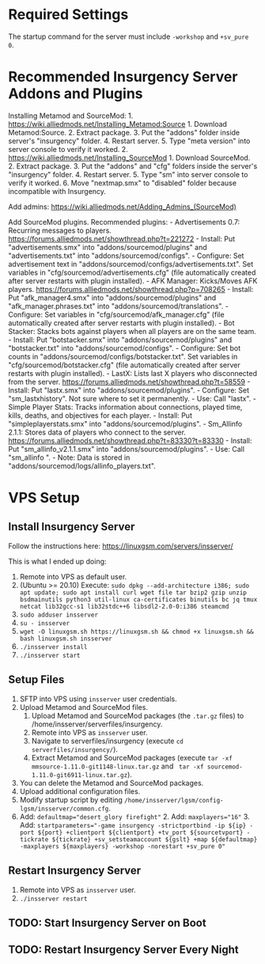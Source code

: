 # Required Settings
The startup command for the server must include `-workshop` and `+sv_pure 0`.

# Recommended Insurgency Server Addons and Plugins

Installing Metamod and SourceMod:
	1. https://wiki.alliedmods.net/Installing_Metamod:Source
		1. Download Metamod:Source.
		2. Extract package.
		3. Put the "addons" folder inside server's "insurgency" folder.
		4. Restart server.
		5. Type "meta version" into server console to verify it worked.
	2. https://wiki.alliedmods.net/Installing_SourceMod
		1. Download SourceMod.
		2. Extract package.
		3. Put the "addons" and "cfg" folders inside the server's "insurgency" folder.
		4. Restart server.
		5. Type "sm" into server console to verify it worked.
		6. Move "nextmap.smx" to "disabled" folder because incompatible with Insurgency. 

Add admins: https://wiki.alliedmods.net/Adding_Admins_(SourceMod)

Add SourceMod plugins. Recommended plugins:
	- Advertisements 0.7: Recurring messages to players. https://forums.alliedmods.net/showthread.php?t=221272
		- Install: Put "advertisements.smx" into "addons/sourcemod/plugins" and "advertisements.txt" into "addons/sourcemod/configs".
		- Configure: Set advertisement text in "addons/sourcemod/configs/advertisements.txt". Set variables in "cfg/sourcemod/advertisements.cfg" (file automatically created after server restarts with plugin installed).
	- AFK Manager: Kicks/Moves AFK players. https://forums.alliedmods.net/showthread.php?p=708265
		- Install: Put "afk_manager4.smx" into "addons/sourcemod/plugins" and "afk_manager.phrases.txt" into "addons/sourcemod/translations".
		- Configure: Set variables in "cfg/sourcemod/afk_manager.cfg" (file automatically created after server restarts with plugin installed).
	- Bot Stacker: Stacks bots against players when all players are on the same team.
		- Install: Put "botstacker.smx" into "addons/sourcemod/plugins" and "botstacker.txt" into "addons/sourcemod/configs".
		- Configure: Set bot counts in "addons/sourcemod/configs/botstacker.txt". Set variables in "cfg/sourcemod/botstacker.cfg" (file automatically created after server restarts with plugin installed).
	- LastX: Lists last X players who disconnected from the server. https://forums.alliedmods.net/showthread.php?t=58559
		- Install: Put "lastx.smx" into "addons/sourcemod/plugins".
		- Configure: Set "sm_lastxhistory". Not sure where to set it permanently.
		- Use: Call "lastx".
	- Simple Player Stats: Tracks information about connections, played time, kills, deaths, and objectives for each player.
		- Install: Put "simpleplayerstats.smx" into "addons/sourcemod/plugins".
	- Sm_Allinfo 2.1.1: Stores data of players who connect to the server. https://forums.alliedmods.net/showthread.php?t=83330?t=83330
		- Install: Put "sm_allinfo_v2.1.1.smx"  into "addons/sourcemod/plugins".
		- Use: Call "sm_allinfo <player name>".
		- Note: Data is stored in "addons/sourcemod/logs/allinfo_players.txt".

# VPS Setup

## Install Insurgency Server
Follow the instructions here: https://linuxgsm.com/servers/insserver/

This is what I ended up doing:
1. Remote into VPS as default user.
2. (Ubuntu >= 20.10) Execute: `sudo dpkg --add-architecture i386; sudo apt update; sudo apt install curl wget file tar bzip2 gzip unzip bsdmainutils python3 util-linux ca-certificates binutils bc jq tmux netcat lib32gcc-s1 lib32stdc++6 libsdl2-2.0-0:i386 steamcmd`
3. `sudo adduser insserver`
4. `su - insserver`
5. `wget -O linuxgsm.sh https://linuxgsm.sh && chmod +x linuxgsm.sh && bash linuxgsm.sh insserver`
6. `./insserver install`
7. `./insserver start`

## Setup Files
1. SFTP into VPS using `insserver` user credentials.
2. Upload Metamod and SourceMod files.
	1. Upload Metamod and SourceMod packages (the `.tar.gz` files) to /home/insserver/serverfiles/insurgency.
	2. Remote into VPS as `insserver` user.
	3. Navigate to serverfiles/insurgency (execute `cd serverfiles/insurgency/`).
	4. Extract Metamod and SourceMod packages (execute `tar -xf mmsource-1.11.0-git1148-linux.tar.gz` and ` tar -xf sourcemod-1.11.0-git6911-linux.tar.gz`).
  5. You can delete the Metamod and SourceMod packages.
3. Upload additional configuration files.
4. Modify startup script by editing `/home/insserver/lgsm/config-lgsm/insserver/common.cfg`.
  1. Add: `defaultmap="desert_glory firefight"`
	2. Add: `maxplayers="16"`
	3. Add: `startparameters="-game insurgency -strictportbind -ip ${ip} -port ${port} +clientport ${clientport} +tv_port ${sourcetvport} -tickrate ${tickrate} +sv_setsteamaccount ${gslt} +map ${defaultmap} -maxplayers ${maxplayers} -workshop -norestart +sv_pure 0"`

## Restart Insurgency Server
1. Remote into VPS as `insserver` user.
2. `./insserver restart`

## TODO: Start Insurgency Server on Boot
## TODO: Restart Insurgency Server Every Night
